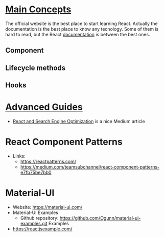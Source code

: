 # [Main Concepts](https://reactjs.org/docs/hello-world.html)

The official website is the best place to start learning React. Actually the documentation is the best place to know any tecnology. Some of them is hard to read, but the React [documentation](https://reactjs.org/docs/hello-world.html) is between the best ones.

## Component

## Lifecycle methods

## Hooks

# [Advanced Guides](https://reactjs.org/docs/accessibility.html)

- [React and Search Engine Optimization](https://medium.com/@vonkunesnewton/setting-up-your-react-app-for-googles-seo-crawlers-d16b102b0103) is a nice Medium article

# React Component Patterns

- Links:
  - https://reactpatterns.com/
  - https://medium.com/teamsubchannel/react-component-patterns-e7fb75be7bb0

# Material-UI

- Website: https://material-ui.com/
- Material-UI Examples
  - Github repository: https://github.com/Ogunn/material-ui-examples.git
    Examples
- https://reactjsexample.com/
